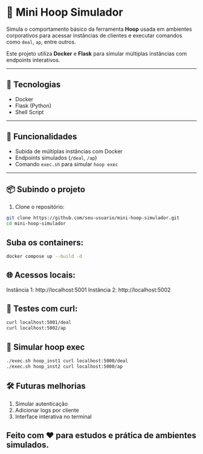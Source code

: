 # 🧪 Mini Hoop Simulador

Simula o comportamento básico da ferramenta **Hoop** usada em ambientes corporativos para acessar instâncias de clientes e executar comandos como `deal`, `ap`, entre outros.

Este projeto utiliza **Docker** e **Flask** para simular múltiplas instâncias com endpoints interativos.

---

## 🚀 Tecnologias

- Docker
- Flask (Python)
- Shell Script

---

## 🧰 Funcionalidades

- Subida de múltiplas instâncias com Docker
- Endpoints simulados (`/deal`, `/ap`)
- Comando `exec.sh` para simular `hoop exec`

---

## 📦 Subindo o projeto

1. Clone o repositório:

```bash
git clone https://github.com/seu-usuario/mini-hoop-simulador.git
cd mini-hoop-simulador
```

## Suba os containers:

```bash
docker compose up --build -d
```
## 🌐 Acessos locais:

Instância 1: http://localhost:5001
Instância 2: http://localhost:5002

## 🔧 Testes com curl:

```bash
curl localhost:5001/deal
curl localhost:5002/ap
```

## 🔁 Simular hoop exec

```bash
./exec.sh hoop_inst1 curl localhost:5000/deal
./exec.sh hoop_inst2 curl localhost:5000/ap
```

## 🛠️ Futuras melhorias

1. Simular autenticação
2. Adicionar logs por cliente
3. Interface interativa no terminal

## Feito com ❤️ para estudos e prática de ambientes simulados.


